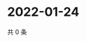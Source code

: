 # 2022-01-24

共 0 条

<!-- BEGIN WEIBO -->
<!-- 最后更新时间 Mon Jan 24 2022 23:08:46 GMT+0800 (China Standard Time) -->

<!-- END WEIBO -->
